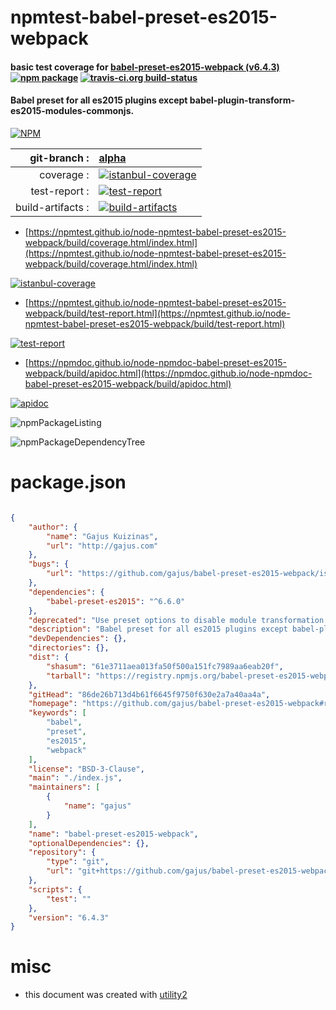 # npmtest-babel-preset-es2015-webpack

#### basic test coverage for  [babel-preset-es2015-webpack (v6.4.3)](https://github.com/gajus/babel-preset-es2015-webpack#readme)  [![npm package](https://img.shields.io/npm/v/npmtest-babel-preset-es2015-webpack.svg?style=flat-square)](https://www.npmjs.org/package/npmtest-babel-preset-es2015-webpack) [![travis-ci.org build-status](https://api.travis-ci.org/npmtest/node-npmtest-babel-preset-es2015-webpack.svg)](https://travis-ci.org/npmtest/node-npmtest-babel-preset-es2015-webpack)

#### Babel preset for all es2015 plugins except babel-plugin-transform-es2015-modules-commonjs.

[![NPM](https://nodei.co/npm/babel-preset-es2015-webpack.png?downloads=true&downloadRank=true&stars=true)](https://www.npmjs.com/package/babel-preset-es2015-webpack)

| git-branch : | [alpha](https://github.com/npmtest/node-npmtest-babel-preset-es2015-webpack/tree/alpha)|
|--:|:--|
| coverage : | [![istanbul-coverage](https://npmtest.github.io/node-npmtest-babel-preset-es2015-webpack/build/coverage.badge.svg)](https://npmtest.github.io/node-npmtest-babel-preset-es2015-webpack/build/coverage.html/index.html)|
| test-report : | [![test-report](https://npmtest.github.io/node-npmtest-babel-preset-es2015-webpack/build/test-report.badge.svg)](https://npmtest.github.io/node-npmtest-babel-preset-es2015-webpack/build/test-report.html)|
| build-artifacts : | [![build-artifacts](https://npmtest.github.io/node-npmtest-babel-preset-es2015-webpack/glyphicons_144_folder_open.png)](https://github.com/npmtest/node-npmtest-babel-preset-es2015-webpack/tree/gh-pages/build)|

- [https://npmtest.github.io/node-npmtest-babel-preset-es2015-webpack/build/coverage.html/index.html](https://npmtest.github.io/node-npmtest-babel-preset-es2015-webpack/build/coverage.html/index.html)

[![istanbul-coverage](https://npmtest.github.io/node-npmtest-babel-preset-es2015-webpack/build/screenCapture.buildCi.browser.%252Ftmp%252Fbuild%252Fcoverage.lib.html.png)](https://npmtest.github.io/node-npmtest-babel-preset-es2015-webpack/build/coverage.html/index.html)

- [https://npmtest.github.io/node-npmtest-babel-preset-es2015-webpack/build/test-report.html](https://npmtest.github.io/node-npmtest-babel-preset-es2015-webpack/build/test-report.html)

[![test-report](https://npmtest.github.io/node-npmtest-babel-preset-es2015-webpack/build/screenCapture.buildCi.browser.%252Ftmp%252Fbuild%252Ftest-report.html.png)](https://npmtest.github.io/node-npmtest-babel-preset-es2015-webpack/build/test-report.html)

- [https://npmdoc.github.io/node-npmdoc-babel-preset-es2015-webpack/build/apidoc.html](https://npmdoc.github.io/node-npmdoc-babel-preset-es2015-webpack/build/apidoc.html)

[![apidoc](https://npmdoc.github.io/node-npmdoc-babel-preset-es2015-webpack/build/screenCapture.buildCi.browser.%252Ftmp%252Fbuild%252Fapidoc.html.png)](https://npmdoc.github.io/node-npmdoc-babel-preset-es2015-webpack/build/apidoc.html)

![npmPackageListing](https://npmtest.github.io/node-npmtest-babel-preset-es2015-webpack/build/screenCapture.npmPackageListing.svg)

![npmPackageDependencyTree](https://npmtest.github.io/node-npmtest-babel-preset-es2015-webpack/build/screenCapture.npmPackageDependencyTree.svg)



# package.json

```json

{
    "author": {
        "name": "Gajus Kuizinas",
        "url": "http://gajus.com"
    },
    "bugs": {
        "url": "https://github.com/gajus/babel-preset-es2015-webpack/issues"
    },
    "dependencies": {
        "babel-preset-es2015": "^6.6.0"
    },
    "deprecated": "Use preset options to disable module transformation https://github.com/gajus/babel-preset-es2015-webpack#deprecated",
    "description": "Babel preset for all es2015 plugins except babel-plugin-transform-es2015-modules-commonjs.",
    "devDependencies": {},
    "directories": {},
    "dist": {
        "shasum": "61e3711aea013fa50f500a151fc7989aa6eab20f",
        "tarball": "https://registry.npmjs.org/babel-preset-es2015-webpack/-/babel-preset-es2015-webpack-6.4.3.tgz"
    },
    "gitHead": "86de26b713d4b61f6645f9750f630e2a7a40aa4a",
    "homepage": "https://github.com/gajus/babel-preset-es2015-webpack#readme",
    "keywords": [
        "babel",
        "preset",
        "es2015",
        "webpack"
    ],
    "license": "BSD-3-Clause",
    "main": "./index.js",
    "maintainers": [
        {
            "name": "gajus"
        }
    ],
    "name": "babel-preset-es2015-webpack",
    "optionalDependencies": {},
    "repository": {
        "type": "git",
        "url": "git+https://github.com/gajus/babel-preset-es2015-webpack.git"
    },
    "scripts": {
        "test": ""
    },
    "version": "6.4.3"
}
```



# misc
- this document was created with [utility2](https://github.com/kaizhu256/node-utility2)
